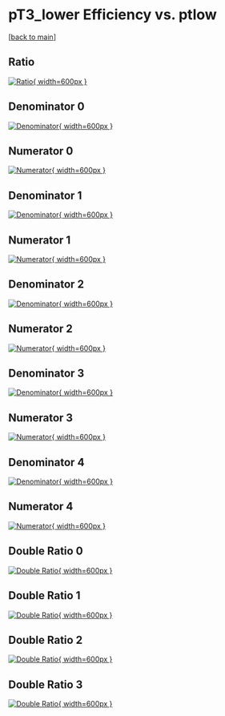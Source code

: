 # pT3_lower Efficiency vs. ptlow

[[back to main](./)]



## Ratio

[![Ratio](../mtv/var/pT3_lower_base_321_0_eff_ptlow.png){ width=600px }](../mtv/var/pT3_lower_base_321_0_eff_ptlow.pdf)

## Denominator 0

[![Denominator](../mtv/den/pT3_lower_base_321_0_eff_ptlow_den0.png){ width=600px }](../mtv/den/pT3_lower_base_321_0_eff_ptlow_den0.pdf)

## Numerator 0

[![Numerator](../mtv/num/pT3_lower_base_321_0_eff_ptlow_num0.png){ width=600px }](../mtv/num/pT3_lower_base_321_0_eff_ptlow_num0.pdf)

## Denominator 1

[![Denominator](../mtv/den/pT3_lower_base_321_0_eff_ptlow_den1.png){ width=600px }](../mtv/den/pT3_lower_base_321_0_eff_ptlow_den1.pdf)

## Numerator 1

[![Numerator](../mtv/num/pT3_lower_base_321_0_eff_ptlow_num1.png){ width=600px }](../mtv/num/pT3_lower_base_321_0_eff_ptlow_num1.pdf)

## Denominator 2

[![Denominator](../mtv/den/pT3_lower_base_321_0_eff_ptlow_den2.png){ width=600px }](../mtv/den/pT3_lower_base_321_0_eff_ptlow_den2.pdf)

## Numerator 2

[![Numerator](../mtv/num/pT3_lower_base_321_0_eff_ptlow_num2.png){ width=600px }](../mtv/num/pT3_lower_base_321_0_eff_ptlow_num2.pdf)

## Denominator 3

[![Denominator](../mtv/den/pT3_lower_base_321_0_eff_ptlow_den3.png){ width=600px }](../mtv/den/pT3_lower_base_321_0_eff_ptlow_den3.pdf)

## Numerator 3

[![Numerator](../mtv/num/pT3_lower_base_321_0_eff_ptlow_num3.png){ width=600px }](../mtv/num/pT3_lower_base_321_0_eff_ptlow_num3.pdf)

## Denominator 4

[![Denominator](../mtv/den/pT3_lower_base_321_0_eff_ptlow_den4.png){ width=600px }](../mtv/den/pT3_lower_base_321_0_eff_ptlow_den4.pdf)

## Numerator 4

[![Numerator](../mtv/num/pT3_lower_base_321_0_eff_ptlow_num4.png){ width=600px }](../mtv/num/pT3_lower_base_321_0_eff_ptlow_num4.pdf)

## Double Ratio 0

[![Double Ratio](../mtv/ratio/pT3_lower_base_321_0_eff_ptlow_ratio0.png){ width=600px }](../mtv/ratio/pT3_lower_base_321_0_eff_ptlow_ratio0.pdf)

## Double Ratio 1

[![Double Ratio](../mtv/ratio/pT3_lower_base_321_0_eff_ptlow_ratio1.png){ width=600px }](../mtv/ratio/pT3_lower_base_321_0_eff_ptlow_ratio1.pdf)

## Double Ratio 2

[![Double Ratio](../mtv/ratio/pT3_lower_base_321_0_eff_ptlow_ratio2.png){ width=600px }](../mtv/ratio/pT3_lower_base_321_0_eff_ptlow_ratio2.pdf)

## Double Ratio 3

[![Double Ratio](../mtv/ratio/pT3_lower_base_321_0_eff_ptlow_ratio3.png){ width=600px }](../mtv/ratio/pT3_lower_base_321_0_eff_ptlow_ratio3.pdf)

